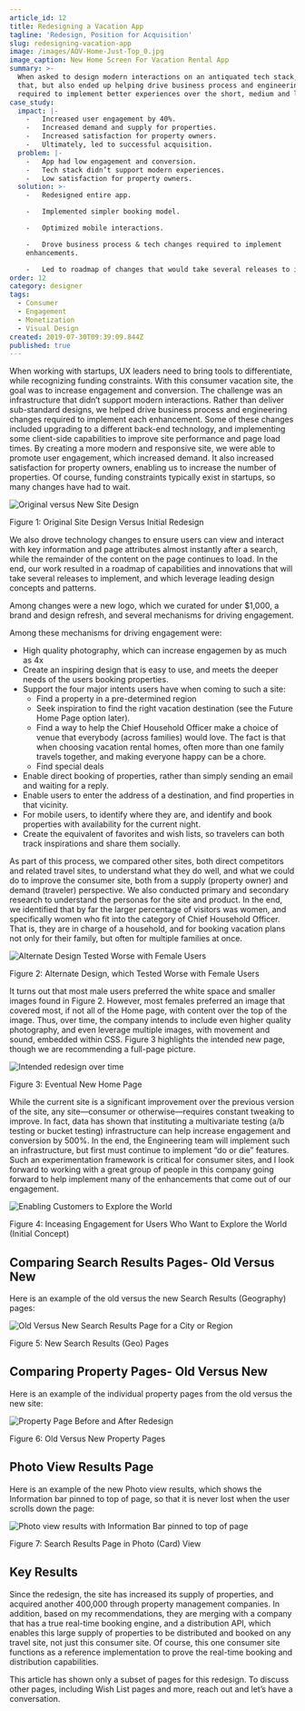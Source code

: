 ```yaml
---
article_id: 12
title: Redesigning a Vacation App
tagline: 'Redesign, Position for Acquisition'
slug: redesigning-vacation-app
image: /images/AOV-Home-Just-Top_0.jpg
image_caption: New Home Screen For Vacation Rental App
summary: >-
  When asked to design modern interactions on an antiquated tech stack, I did
  that, but also ended up helping drive business process and engineering changes
  required to implement better experiences over the short, medium and long term.
case_study:
  impact: |-
    -   Increased user engagement by 40%.
    -   Increased demand and supply for properties.
    -   Increased satisfaction for property owners.
    -   Ultimately, led to successful acquisition.
  problem: |-
    -   App had low engagement and conversion.
    -   Tech stack didn’t support modern experiences.
    -   Low satisfaction for property owners.
  solution: >-
    -   Redesigned entire app.

    -   Implemented simpler booking model.

    -   Optimized mobile interactions.

    -   Drove business process & tech changes required to implement
    enhancements.

    -   Led to roadmap of changes that would take several releases to implement.
order: 12
category: designer
tags:
  - Consumer
  - Engagement
  - Monetization
  - Visual Design
created: 2019-07-30T09:39:09.844Z
published: true
---
```

When working with startups, UX leaders need to bring tools to differentiate, while recognizing funding constraints. With this consumer vacation site, the goal was to increase engagement and conversion. The challenge was an infrastructure that didn’t support modern interactions. Rather than deliver sub-standard designs, we helped drive business process and engineering changes required to implement each enhancement. Some of these changes included upgrading to a different back-end technology, and implementing some client-side capabilities to improve site performance and page load times. By creating a more modern and responsive site, we were able to promote user engagement, which increased demand. It also increased satisfaction for property owners, enabling us to increase the number of properties. Of course, funding constraints typically exist in startups, so many changes have had to wait.

![Original versus New Site Design](/images/AOV-Old-n-New.png)

Figure 1: Original Site Design Versus Initial Redesign

We also drove technology changes to ensure users can view and interact with key information and page attributes almost instantly after a search, while the remainder of the content on the page continues to load. In the end, our work resulted in a roadmap of capabilities and innovations that will take several releases to implement, and which leverage leading design concepts and patterns.

Among changes were a new logo, which we curated for under $1,000, a brand and design refresh, and several mechanisms for driving engagement.

Among these mechanisms for driving engagement were:

-   High quality photography, which can increase engagemen by as much as 4x
-   Create an inspiring design that is easy to use, and meets the deeper needs of the users booking properties.
-   Support the four major intents users have when coming to such a site:
    -   Find a property in a pre-determined region
    -   Seek inspiration to find the right vacation destination (see the Future Home Page option later).
    -   Find a way to help the Chief Household Officer make a choice of venue that everybody (across families) would love. The fact is that when choosing vacation rental homes, often more than one family travels together, and making everyone happy can be a chore.
    -   Find special deals
-   Enable direct booking of properties, rather than simply sending an email and waiting for a reply.
-   Enable users to enter the address of a destination, and find properties in that vicinity.
-   For mobile users, to identify where they are, and identify and book properties with availability for the current night.
-   Create the equivalent of favorites and wish lists, so travelers can both track inspirations and share them socially.

As part of this process, we compared other sites, both direct competitors and related travel sites, to understand what they do well, and what we could do to improve the consumer site, both from a supply (property owner) and demand (traveler) perspective. We also conducted primary and secondary research to understand the personas for the site and product. In the end, we identified that by far the larger percentage of visitors was women, and specifically women who fit into the category of Chief Household Officer. That is, they are in charge of a household, and for booking vacation plans not only for their family, but often for multiple families at once.

![Alternate Design Tested Worse with Female Users](/images/AOV-Alternate.png)

Figure 2: Alternate Design, which Tested Worse with Female Users

It turns out that most male users preferred the white space and smaller images found in Figure 2. However, most females preferred an image that covered most, if not all of the Home page, with content over the top of the image. Thus, over time, the company intends to include even higher quality photography, and even leverage multiple images, with movement and sound, embedded within CSS. Figure 3 highlights the intended new page, though we are recommending a full-page picture.

![Intended redesign over time](/images/AOV-Home-Just-Top.png)

Figure 3: Eventual New Home Page

While the current site is a significant improvement over the previous version of the site, any site—consumer or otherwise—requires constant tweaking to improve. In fact, data has shown that instituting a multivariate testing (a/b testing or bucket testing) infrastructure can help increase engagement and conversion by 500%. In the end, the Engineering team will implement such an infrastructure, but first must continue to implement “do or die” features. Such an experimentation framework is critical for consumer sites, and I look forward to working with a great group of people in this company going forward to help implement many of the enhancements that come out of our engagement.

![Enabling Customers to Explore the World](/images/Explore_page_1.jpg)

Figure 4: Inceasing Engagement for Users Who Want to Explore the World (Initial Concept)

Comparing Search Results Pages- Old Versus New
----------------------------------------------

Here is an example of the old versus the new Search Results (Geography) pages:

![Old Versus New Search Results Page for a City or Region](/images/AOV-Geo-Page-old-n-new.png)

Figure 5: New Search Results (Geo) Pages

Comparing Property Pages- Old Versus New
----------------------------------------

Here is an example of the individual property pages from the old versus the new site:

![Property Page Before and After Redesign](/images/AOV-Old-n-new-Property-Page.png)

Figure 6: Old Versus New Property Pages

Photo View Results Page
-----------------------

Here is an example of the new Photo view results, which shows the Information bar pinned to top of page, so that it is never lost when the user scrolls down the page:

![Photo view results with Information Bar pinned to top of page](/images/Photo-View-Results.jpg)

Figure 7: Search Results Page in Photo (Card) View

Key Results
-----------

Since the redesign, the site has increased its supply of properties, and acquired another 400,000 through property management companies. In addition, based on my recommendations, they are merging with a company that has a true real-time booking engine, and a distribution API, which enables this large supply of properties to be distributed and booked on any travel site, not just this consumer site. Of course, this one consumer site functions as a reference implementation to prove the real-time booking and distribution capabilities.

This article has shown only a subset of pages for this redesign. To discuss other pages, including Wish List pages and more, reach out and let’s have a conversation.
